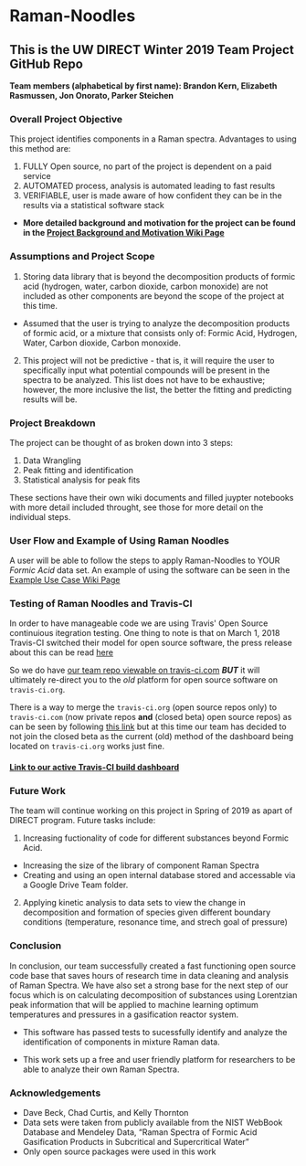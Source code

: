 # Raman-Noodles
<p align="center">
  <src="https://github.com/raman-noodles/Raman-noodles/blob/master/docs/Raman%20Noodles%20Logo.PNG">
</p>

## This is the UW DIRECT Winter 2019 Team Project GitHub Repo
**Team members (alphabetical by first name): Brandon Kern, Elizabeth Rasmussen, Jon Onorato, Parker Steichen**


### Overall Project Objective
This project identifies components in a Raman spectra. Advantages to using this method are:
1. FULLY Open source, no part of the project is dependent on a paid service
2. AUTOMATED process, analysis is automated leading to fast results
3. VERIFIABLE, user is made aware of how confident they can be in the results via a statistical software stack

- **More detailed background and motivation for the project can be found in the [Project Background and Motivation Wiki Page](https://github.com/raman-noodles/Raman-noodles/wiki/Project-Background-and-Motivation)**

### Assumptions and Project Scope
1. Storing data library that is beyond the decomposition products of formic acid (hydrogen, water, carbon dioxide, carbon monoxide) are not included as other components are beyond the scope of the project at this time.
- Assumed that the user is trying to analyze the decomposition products of formic acid, or a mixture that consists only of: Formic Acid, Hydrogen, Water, Carbon dioxide, Carbon monoxide.
2. This project will not be predictive - that is, it will require the user to specifically input what potential compounds will be present in the spectra to be analyzed. This list does not have to be exhaustive; however, the more inclusive the list, the better the fitting and predicting results will be. 

### Project Breakdown
The project can be thought of as broken down into 3 steps:
1. Data Wrangling
2. Peak fitting and identification
3. Statistical analysis for peak fits

These sections have their own wiki documents and filled juypter notebooks with more detail included throught, see those for more detail on the individual steps.

### User Flow and Example of Using Raman Noodles
A user will be able to follow the steps to apply Raman-Noodles to YOUR *Formic Acid* data set. An example of using the software can be seen in the [Example Use Case Wiki Page](https://github.com/raman-noodles/Raman-noodles/wiki/Full-Example-of-Raman-Noodle-Suite)

### Testing of Raman Noodles and Travis-CI
In order to have manageable code we are using Travis' Open Source continuious itegration testing. One thing to note is that on March 1, 2018 Travis-CI switched their model for open source software, the press release about this can be read [here](https://blog.travis-ci.com/2018-05-02-open-source-projects-on-travis-ci-com-with-github-apps)

So we do have [our team repo viewable on travis-ci.com](https://travis-ci.com/raman-noodles/Raman-noodles) **_BUT_** it will ultimately re-direct you to the _old_ platform for open source software on `travis-ci.org`.

There is a way to merge the `travis-ci.org` (open source repos only) to `travis-ci.com` (now private repos **and** (closed beta) open source repos) as can be seen by following [this link](https://docs.travis-ci.com/user/migrate/open-source-on-travis-ci-com/#existing-open-source-repositories-on-travis-ciorg) but at this time our team has decided to not join the closed beta as the current (old) method of the dashboard being located on `travis-ci.org` works just fine.

#### [Link to our active Travis-CI build dashboard](https://travis-ci.org/raman-noodles/Raman-noodles)


### Future Work
The team will continue working on this project in Spring of 2019 as apart of DIRECT program. Future tasks include:
1. Increasing fuctionality of code for different substances beyond Formic Acid. 
  * Increasing the size of the library of component Raman Spectra
  * Creating and using an open internal database stored and accessable via a Google Drive Team folder. 
2. Applying kinetic analysis to data sets to view the change in decomposition and formation of species given different boundary conditions (temperature, resonance time, and strech goal of pressure)

### Conclusion
In conclusion, our team successfully created a fast functioning open source code base that saves hours of research time in data cleaning and analysis of Raman Spectra. We have also set a strong base for the next step of our focus which is on calculating decomposition of substances using Lorentzian peak information that will be applied to machine learning optimum temperatures and pressures in a gasification reactor system.

  * This software has passed tests to sucessfully identify and analyze the identification of components in mixture Raman data.

  * This work sets up a free and user friendly platform for researchers to be able to analyze their own Raman Spectra.

### Acknowledgements
* Dave Beck, Chad Curtis, and Kelly Thornton
* Data sets were taken from publicly available from the NIST WebBook Database and Mendeley Data, “Raman Spectra of Formic Acid Gasification Products in Subcritical and Supercritical Water”
* Only open source packages were used in this work
